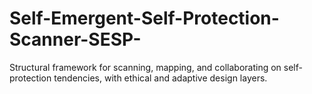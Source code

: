 # Self-Emergent-Self-Protection-Scanner-SESP-
Structural framework for scanning, mapping, and collaborating on self-protection tendencies, with ethical and adaptive design layers.

